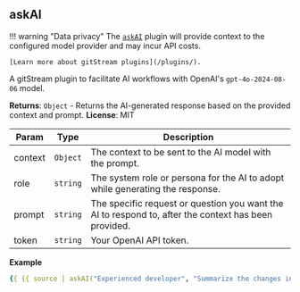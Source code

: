 <a name="module_generateDescription"></a>

## askAI

!!! warning "Data privacy"
    The [`askAI`](/filter-function-plugins/#askai) plugin will provide context to the configured model provider and may incur API costs.

    [Learn more about gitStream plugins](/plugins/).

A gitStream plugin to facilitate AI workflows with OpenAI's `gpt-4o-2024-08-06` model.

**Returns**: <code>Object</code> -  Returns the AI-generated response based on the provided context and prompt.
**License**: MIT

| Param   | Type     | Description                                                                                                        |
| ------- | -------- | ------------------------------------------------------------------------------------------------------------------ |
| context | `Object` | The context to be sent to the AI model with the prompt.                                                            |
| role    | `string` | The system role or persona for the AI to adopt while generating the response.                                      |
| prompt  | `string` | The specific request or question you want the AI to respond to, after the context has been provided.               |
| token   | `string` | Your OpenAI API token.                                                                                             |

**Example**

```yaml
{{ {{ source | askAI("Experienced developer", "Summarize the changes in this PR in bullet points.", env.OPEN_AI_TOKEN) }} }}
```
